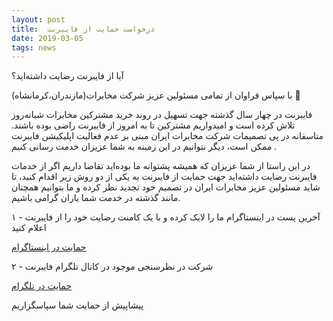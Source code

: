 ```yaml
---
layout: post
title:  درخواست حمایت از فایبرنت
date: 2019-03-05
tags: news
---
```

آیا از فایبرنت رضایت داشته‌اید؟

با سپاس فراوان از تمامی مسئولین عزیز شرکت مخابرات(مازندران،کرمانشاه) 💚

فایبرنت در چهار سال گذشته جهت تسهیل در روند خرید مشترکین مخابرات شبانه‌روز تلاش کرده است و امیدواریم مشترکین تا به امروز از فایبرنت راضی بوده باشند. متاسفانه در پی تصمیمات شرکت مخابرات ایران مبنی بر عدم فعالیت اپلیکیشن فایبرنت ممکن است، دیگر نتوانیم در این زمینه به شما عزیزان خدمت رسانی کنیم .

در این راستا از شما عزیزان که همیشه پشتوانه ما بوده‌اید تقاضا داریم اگر از خدمات فایبرنت رضایت داشته‌اید
جهت حمایت از فایبرنت به یکی از دو روش زیر اقدام کنید، تا شاید مسئولین عزیز مخابرات ایران در تصمیم خود تجدید نظر کرده و ما بتوانیم همچنان مانند گذشته در خدمت شما یاران گرامی باشیم.

۱ - آخرین پست  در اینستاگرام ما را لایک کرده و با یک کامنت رضایت خود را از فایبرنت اعلام کنید

<a class="button large expanded fast-charge" href="https://www.instagram.com/p/BuoDSPThY85">حمایت در اینستاگرام</a>

۲ - شرکت در نظر‌سنجی موجود در کانال تلگرام فایبرنت

<a class="button large expanded fast-charge" href="https://t.me/fibernet/554">حمایت در تلگرام</a>

پیشاپیش از حمایت شما سپاسگزاریم  